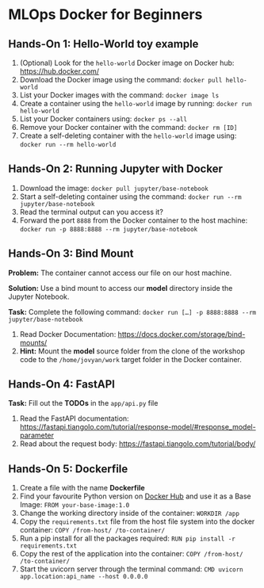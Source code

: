 # MLOps Docker for Beginners

## Hands-On 1: Hello-World toy example
1. (Optional) Look for the ```hello-world``` Docker image on Docker hub: https://hub.docker.com/
2. Download the Docker image using the command: ```docker pull hello-world```
3. List your Docker images with the command: ```docker image ls```
4. Create a container using the ```hello-world``` image by running: ```docker run hello-world```
5. List your Docker containers using: ```docker ps --all```
6. Remove your Docker container with the command: ```docker rm [ID]```
7. Create a self-deleting container with the ```hello-world``` image using: ```docker run --rm hello-world```

## Hands-On 2: Running Jupyter with Docker
1. Download the image: ```docker pull jupyter/base-notebook```
2. Start a self-deleting container using the command: ```docker run --rm jupyter/base-notebook```
3. Read the terminal output can you access it?
5. Forward the port ```8888``` from the Docker container to the host machine: ```docker run -p 8888:8888 --rm jupyter/base-notebook```

## Hands-On 3: Bind Mount
**Problem:** The container cannot access our file on our host machine. 

**Solution:** Use a bind mount to access our **model** directory inside the Jupyter Notebook.

**Task:** Complete the following command: ```docker run […] -p 8888:8888 --rm jupyter/base-notebook```

1. Read Docker Documentation: https://docs.docker.com/storage/bind-mounts/
2. **Hint:**  Mount the **model** source folder from the clone of the workshop code to the ```/home/jovyan/work``` target folder in the Docker container.

## Hands-On 4: FastAPI
**Task:** Fill out the **TODOs** in the ```app/api.py``` file
1. Read the FastAPI documentation: https://fastapi.tiangolo.com/tutorial/response-model/#response_model-parameter
2. Read about the request body: https://fastapi.tiangolo.com/tutorial/body/


## Hands-On 5: Dockerfile
1. Create a file with the name **Dockerfile**
2. Find your favourite Python version on [Docker Hub](https://hub.docker.com/) and use it as a Base Image: ```FROM your-base-image:1.0```
3. Change the working directory inside of the container: ```WORKDIR /app```
4. Copy the ```requirements.txt``` file from the host file system into the docker container: ```COPY /from-host/ /to-container/```
5. Run a pip install for all the packages required: ```RUN pip install -r requirements.txt```
6. Copy the rest of the application into the container: ```COPY /from-host/ /to-container/```
7. Start the uvicorn server through the terminal command: ```CMD uvicorn app.location:api_name --host 0.0.0.0```
